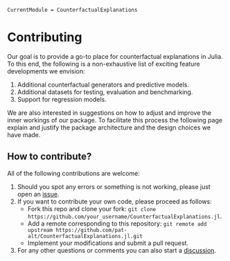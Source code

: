 ```@meta
CurrentModule = CounterfactualExplanations 
```

# Contributing

Our goal is to provide a go-to place for counterfactual explanations in Julia. To this end, the following is a non-exhaustive list of exciting feature developments we envision:

1. Additional counterfactual generators and predictive models.
2. Additional datasets for testing, evaluation and benchmarking.
3. Support for regression models.

We are also interested in suggestions on how to adjust and improve the inner workings of our package. To facilitate this process the following page explain and justify the package architecture and the design choices we have made. 

## How to contribute?

All of the following contributions are welcome:

1. Should you spot any errors or something is not working, please just open an [issue](https://github.com/pat-alt/CounterfactualExplanations.jl/issues).
2. If you want to contribute your own code, please proceed as follows:
   - Fork this repo and clone your fork: `git clone https://github.com/your_username/CounterfactualExplanations.jl`.
   - Add a remote corresponding to this repository: `git remote add upstream https://github.com/pat-alt/CounterfactualExplanations.jl.git`
   - Implement your modifications and submit a pull request.
3. For any other questions or comments you can also start a [discussion](https://github.com/pat-alt/CounterfactualExplanations.jl/discussions).